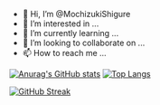 - 👋 Hi, I’m @MochizukiShigure
- 👀 I’m interested in ...
- 🌱 I’m currently learning ...
- 💞️ I’m looking to collaborate on ...
- 📫 How to reach me ...

<!---
MochizukiShigure/MochizukiShigure is a ✨ special ✨ repository because its `README.md` (this file) appears on your GitHub profile.
You can click the Preview link to take a look at your changes.
--->
[![Anurag's GitHub stats](https://github-readme-stats.vercel.app/api?username=MochizukiShigure&bg_color=30,e96443,904e95&title_color=fff&text_color=fff)](https://github.com/anuraghazra/github-readme-stats)  [![Top Langs](https://github-readme-stats.vercel.app/api/top-langs/?username=MochizukiShigure&bg_color=30,e96443,904e95&title_color=fff&text_color=fff=compact)](https://github.com/anuraghazra/github-readme-stats)

[![GitHub Streak](https://streak-stats.demolab.com/?user=MochizukiShigure&theme=dark)](https://git.io/streak-stats)
